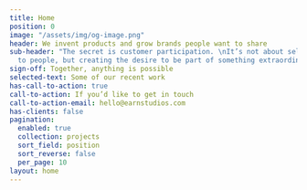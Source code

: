```yaml
---
title: Home
position: 0
image: "/assets/img/og-image.png"
header: We invent products and grow brands people want to share
sub-header: "The secret is customer participation. \nIt’s not about selling products
  to people, but creating the desire to be part of something extraordinary."
sign-off: Together, anything is possible
selected-text: Some of our recent work
has-call-to-action: true
call-to-action: If you’d like to get in touch
call-to-action-email: hello@earnstudios.com
has-clients: false
pagination:
  enabled: true
  collection: projects
  sort_field: position
  sort_reverse: false
  per_page: 10
layout: home
---
```



